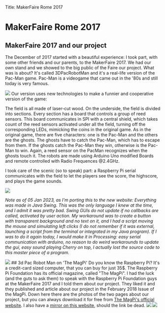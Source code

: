 Title: MakerFaire Rome 2017

# MakerFaire Rome 2017

## MakerFaire 2017 and our project

The December of 2017 started with a beautiful experience: I took part, with some other friends and our parents, to the MakerFaire 2017. We had our own stand and we showed to the big public of the Faire our project. What was is about? It's called 3DPacRobotMan and it's a real-life version of the Pac-Man game. Pac-Man is a videogame that came out in the '80s and still today is very famous.

<img src="//emamaker.com/resources/events/makerfaire2017/makerfaire1.jpg" />
Our version uses new technologies to make a funnier and cooperative version of the game:

The field is all made of laser-cut wood. On the underside, the field is divided into sections. Every section has a board that controls a group of reed sensors. This board communicates in SPI with a central shield, which takes count of the reed sensors activated under all the field, turning off the corresponding LEDs, mimicking the coins in the original game.
As in the original game, there are five characters: one is the Pac-Man and the others are the ghosts. The ghosts have to catch the Pac-Man, which has to escape from them. If the ghosts catch the Pac-Man they win, otherwise is the Pac-Man to win. Again, a reed sensor on the PacMan recognizes when the ghosts touch it. The robots are made using Arduino Uno modified Boards and remote controlled with Radio Frequences @2.4GHz.

I took care of the scenic (so to speak) part: a Raspberry Pi serial communicates with the field to let the players see the score, the highscore, and plays the game sounds.

<img src="//emamaker.com/resources/events/makerfaire2017/makerfaire2.jpg" />
 
_Note as of 05 Jan 2023, as I'm porting this to the new website: Everything was made in Java Swing. This was the only language I knew at the time, and I admit it was pretty bad. Swing GUIs do not update if no callbacks are called, activated by user action. My workaround was to create a button with transparent background and no text on it, and I had a script moving the mouse and simulating left clicks (I do not remember if it was external, launching a script from the terminal or integrated in my Java program).
If I was to do it again today, I would make it in Processing: easy serial communication with arduino, no reason to do weird workarounds to update the gui, easy sound playing_
_Cherry on top, I actually lost the source code to this master piece of a program._

<img src="//emamaker.com/resources/events/makerfaire2017/makerfaire3.jpg" />
## 3d Pac Robot Man on 'The MagPi'
Do you know the Raspberry Pi? It's a credit-card sized computer, that you can buy for just 35$.
The Raspberry Pi Foundation has its official magazine, called "The MagPi". I had the luck (and the guts to ask them) to speak with the Raspberry Pi Foundation guys at the MakerFaire 2017 and I told them about our project.
They liked it and they published and article about our project in the February 2018 Issue of the MagPi. Down here there are the photos of the two pages about our project, but you can always download it for free from <a href="https://emamaker.com/magpi.raspberrypi.com/issues/66">The MagPi's official website</a>. I also have a <a href="https://emamaker.com/emamaker.com/resources/events/makerfaire2017/TheMagPi66.pdf">mirror on this website</a>, should the link be dead.
<img src="//emamaker.com/resources/events/makerfaire2017/makerfaire4.jpg" />
<img src="//emamaker.com/resources/events/makerfaire2017/makerfaire5.jpg" />
